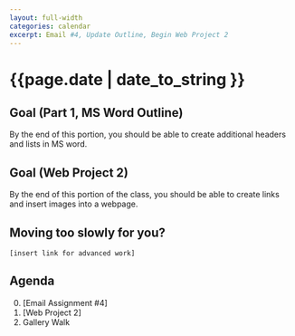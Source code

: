```yaml
---
layout: full-width
categories: calendar
excerpt: Email #4, Update Outline, Begin Web Project 2
---
```

# {{page.date | date_to_string }} #

## Goal (Part 1, MS Word Outline) ##

By the end of this portion, you should be able to create additional headers and lists in MS word.

## Goal (Web Project 2) ##

By the end of this portion of the class, you should be able to create links and insert images into a webpage.

## Moving too slowly for you? ##
    [insert link for advanced work]
    
## Agenda ##

0.  [Email Assignment #4]
1.  [Web Project 2]
2.  Gallery Walk